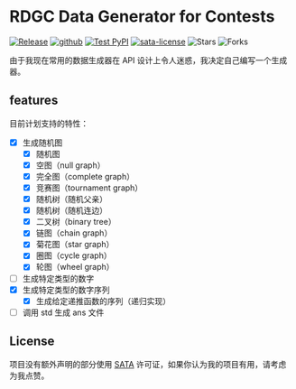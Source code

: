 # RDGC Data Generator for Contests

[![Release](https://img.shields.io/github/v/release/weilycoder/rdgc)](https://github.com/weilycoder/rdgc/releases/)
[![github](https://img.shields.io/badge/github-rdgc-blue?logo=github)](https://github.com/weilycoder/rdgc)
[![Test PyPI](https://img.shields.io/badge/Test_PyPI-rdgc-blue?logo=pypi)](https://test.pypi.org/project/rdgc/)
[![sata-license](https://img.shields.io/badge/License-SATA-green)](https://github.com/zTrix/sata-license)
![Stars](https://img.shields.io/github/stars/weilycoder/rdgc)
![Forks](https://img.shields.io/github/forks/weilycoder/rdgc)

由于我现在常用的数据生成器在 API 设计上令人迷惑，我决定自己编写一个生成器。

## features

目前计划支持的特性：

+ [x] 生成随机图
  + [x] 随机图
  + [x] 空图（null graph）
  + [x] 完全图（complete graph）
  + [x] 竞赛图（tournament graph）
  + [x] 随机树（随机父亲）
  + [x] 随机树（随机连边）
  + [x] 二叉树（binary tree）
  + [x] 链图（chain graph）
  + [x] 菊花图（star graph）
  + [x] 圈图（cycle graph）
  + [x] 轮图（wheel graph）
+ [ ] 生成特定类型的数字
+ [x] 生成特定类型的数字序列
  + [x] 生成给定递推函数的序列（递归实现）
+ [ ] 调用 std 生成 ans 文件

## License

项目没有额外声明的部分使用 [SATA](https://github.com/zTrix/sata-license) 许可证，如果你认为我的项目有用，请考虑为我点赞。
